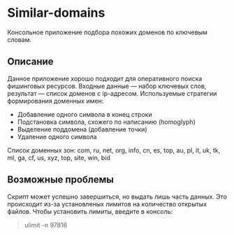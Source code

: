 # Similar-domains
Консольное приложение подбора похожих доменов по ключевым словам.

## Описание

Данное приложение хорошо подходит для оперативного поиска фишинговых ресурсов.
Входные данные — набор ключевых слов, результат — список доменов с ip-адресом.
Используемые стратегии формирования доменных имен:
* Добавление одного символа в конец строки
* Подстановка символа, схожего по написанию (homoglyph)
* Выделение поддомена (добавление точки)
* Удаление одного символа

Список доменных зон:
com, ru, net, org, info, cn, es, top, au, pl, it, uk, tk, ml, ga, cf, us, xyz, top, site, win, bid

## Возможные проблемы

Скрипт может успешно завершиться, но выдать лишь часть данных. Это происходит из-за установленых лимитов на количество открытых файлов.
Чтобы установить лимиты, введите в консоль:
> ulimit -n 97816
